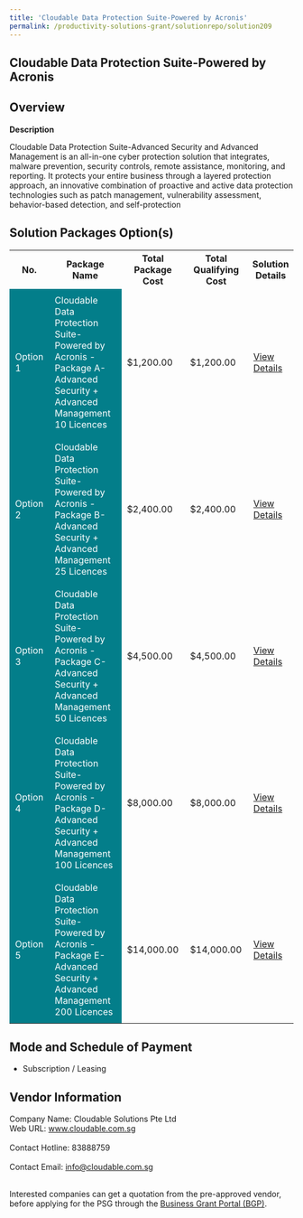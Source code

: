 ```yaml
---
title: 'Cloudable Data Protection Suite-Powered by Acronis'
permalink: /productivity-solutions-grant/solutionrepo/solution209
---
```


## Cloudable Data Protection Suite-Powered by Acronis

## Overview

**Description**

Cloudable Data Protection Suite-Advanced Security and Advanced Management is an all-in-one cyber protection solution that integrates, malware prevention, security controls, remote assistance, monitoring, and reporting.
It protects your entire business through a layered protection approach, an innovative combination of proactive and active data protection technologies such as patch management, vulnerability assessment, behavior-based detection, and self-protection

## Solution Packages Option(s)

<table>
<tr>
<th><b>No.</b></th>
<th><b>Package Name</b></th>
<th><b>Total Package Cost</b></th>
<th><b>Total Qualifying Cost</b></th>
<th><b>Solution Details</b></th>
</tr>
<tr>
<td style='padding: 10px; background-color: #037E8A; color: #FFFFFF;'>Option 1</td>
<td style='padding: 10px; background-color: #037E8A; color: #FFFFFF;'>Cloudable Data Protection Suite-Powered by Acronis - Package A- Advanced Security + Advanced Management 10 Licences</td>
<td style='padding: 10px;'>$1,200.00</td>
<td style='padding: 10px;'>$1,200.00</td>
<td style='padding: 10px;'><a href='/images/psg/Cloudable_20220050_Desensitised_Annex_3_Part_1.pdf' target='_blank'>View Details</a></td>
</tr>
<tr>
<td style='padding: 10px; background-color: #037E8A; color: #FFFFFF;'>Option 2</td>
<td style='padding: 10px; background-color: #037E8A; color: #FFFFFF;'>Cloudable Data Protection Suite-Powered by Acronis - Package B- Advanced Security + Advanced Management 25 Licences</td>
<td style='padding: 10px;'>$2,400.00</td>
<td style='padding: 10px;'>$2,400.00</td>
<td style='padding: 10px;'><a href='/images/psg/Cloudable_20220050_Desensitised_Annex_3_Part_2.pdf' target='_blank'>View Details</a></td>
</tr>
<tr>
<td style='padding: 10px; background-color: #037E8A; color: #FFFFFF;'>Option 3</td>
<td style='padding: 10px; background-color: #037E8A; color: #FFFFFF;'>Cloudable Data Protection Suite-Powered by Acronis - Package C- Advanced Security + Advanced Management 50 Licences</td>
<td style='padding: 10px;'>$4,500.00</td>
<td style='padding: 10px;'>$4,500.00</td>
<td style='padding: 10px;'><a href='/images/psg/Cloudable_20220050_Desensitised_Annex_3_Part_3.pdf' target='_blank'>View Details</a></td>
</tr>
<tr>
<td style='padding: 10px; background-color: #037E8A; color: #FFFFFF;'>Option 4</td>
<td style='padding: 10px; background-color: #037E8A; color: #FFFFFF;'>Cloudable Data Protection Suite-Powered by Acronis - Package D- Advanced Security + Advanced Management 100 Licences</td>
<td style='padding: 10px;'>$8,000.00</td>
<td style='padding: 10px;'>$8,000.00</td>
<td style='padding: 10px;'><a href='/images/psg/Cloudable_20220050_Desensitised_Annex_3_Part_4.pdf' target='_blank'>View Details</a></td>
</tr>
<tr>
<td style='padding: 10px; background-color: #037E8A; color: #FFFFFF;'>Option 5</td>
<td style='padding: 10px; background-color: #037E8A; color: #FFFFFF;'>Cloudable Data Protection Suite-Powered by Acronis - Package E- Advanced Security + Advanced Management 200 Licences</td>
<td style='padding: 10px;'>$14,000.00</td>
<td style='padding: 10px;'>$14,000.00</td>
<td style='padding: 10px;'><a href='/images/psg/Cloudable_20220050_Desensitised_Annex_3_Part_5.pdf' target='_blank'>View Details</a></td>
</tr>
</table>

## Mode and Schedule of Payment

 - Subscription / Leasing

## Vendor Information

 Company Name: Cloudable Solutions Pte Ltd<br>Web URL: www.cloudable.com.sg <br><br>Contact Hotline: 83888759 <br><br>Contact Email: info@cloudable.com.sg <br><br>

Interested companies can get a quotation from the pre-approved vendor, before applying for the PSG through the <a href='https://www.businessgrants.gov.sg/' target='_blank' rel='noopener'>Business Grant Portal (BGP)</a>.

<script src="/jquery/resize-tables.js"></script>
